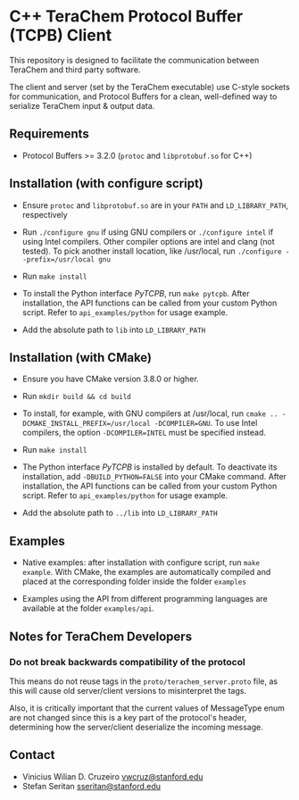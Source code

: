 # C++ TeraChem Protocol Buffer (TCPB) Client #

This repository is designed to facilitate the communication between TeraChem and third party software.

The client and server (set by the TeraChem executable) use C-style sockets for communication, and Protocol Buffers for a clean, well-defined way to serialize TeraChem input & output data.

## Requirements

* Protocol Buffers >= 3.2.0 (`protoc` and `libprotobuf.so` for C++)

## Installation (with configure script)

* Ensure `protoc` and `libprotobuf.so` are in your `PATH` and `LD_LIBRARY_PATH`, respectively

* Run `./configure gnu` if using GNU compilers or `./configure intel` if using Intel compilers. Other compiler options are intel and clang (not tested). To pick another install location, like /usr/local, run `./configure --prefix=/usr/local gnu`

* Run `make install`

* To install the Python interface *PyTCPB*, run `make pytcpb`. After installation, the API functions can be called from your custom Python script. Refer to `api_examples/python` for usage example.

* Add the absolute path to `lib` into `LD_LIBRARY_PATH`

## Installation (with CMake)

* Ensure you have CMake version 3.8.0 or higher.

* Run `mkdir build && cd build`

* To install, for example, with GNU compilers at /usr/local, run `cmake .. -DCMAKE_INSTALL_PREFIX=/usr/local -DCOMPILER=GNU`. To use Intel compilers, the option `-DCOMPILER=INTEL` must be specified instead.

* Run `make install`

* The Python interface *PyTCPB* is installed by default. To deactivate its installation, add `-DBUILD_PYTHON=FALSE` into your CMake command. After installation, the API functions can be called from your custom Python script. Refer to `api_examples/python` for usage example.

* Add the absolute path to `../lib` into `LD_LIBRARY_PATH`

## Examples

* Native examples: after installation with configure script, run `make example`. With CMake, the examples are automatically compiled and placed at the corresponding folder inside the folder `examples`

* Examples using the API from different programming languages are available at the folder `examples/api`.

## Notes for TeraChem Developers

### Do not break backwards compatibility of the protocol

This means do not reuse tags in the `proto/terachem_server.proto` file,
as this will cause old server/client versions to misinterpret the tags.

Also, it is critically important that the current values of MessageType enum
are not changed since this is a key part of the protocol's header,
determining how the server/client deserialize the incoming message.

## Contact

* Vinicius Wilian D. Cruzeiro <vwcruz@stanford.edu>
* Stefan Seritan <sseritan@stanford.edu>
